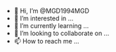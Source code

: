 - 👋 Hi, I’m @MGD1994MGD
- 👀 I’m interested in ...
- 🌱 I’m currently learning ...
- 💞️ I’m looking to collaborate on ...
- 📫 How to reach me ...

<!---
MGD1994MGD/MGD1994MGD is a ✨ special ✨ repository because its `README.md` (this file) appears on your GitHub profile.
You can click the Preview link to take a look at your changes.
--->
